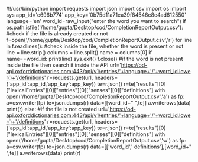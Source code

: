#!/usr/bin/python
import requests
import json
import csv
import os
import sys
app_id='c696b774'
app_key='0b75d11a71ea39f84546c8e4ad612550'
language='en'
word_id=raw_input("enter the word you want to search")
if os.path.isfile('/home/gupta/Desktop/cod/CompletionReportOutput.csv'):  #check if the file is already created or not
	f=open('/home/gupta/Desktop/cod/CompletionReportOutput.csv','r')
	for line in f.readlines():                                       #check inside the file, whether the word is present or not 
		line = line.strip()
		columns = line.split()
		name = columns[0]
		if name==word_id:
			print(line)
			sys.exit()
	f.close()                                         #if the word is not present inside the file then search it inside the API
	url='https://od-api.oxforddictionaries.com:443/api/v1/entries/'+language+'/'+word_id.lower()+'/definitions'
	r=requests.get(url, headers={'app_id':app_id,'app_key':app_key})
	te=r.json()
	r=te["results"][0]["lexicalEntries"][0]["entries"][0]["senses"][0]["definitions"]
	with open('/home/gupta/Desktop/cod/CompletionReportOutput.csv','a') as fp:
		a=csv.writer(fp)
		te=json.dumps(r)
		data=[[word_id+"  ",te]]
		a.writerows(data)
	print(r)
else:                                                                                           #if the file is not created
	url='https://od-api.oxforddictionaries.com:443/api/v1/entries/'+language+'/'+word_id.lower()+'/definitions'
	r=requests.get(url, headers={'app_id':app_id,'app_key':app_key})
	te=r.json()
	r=te["results"][0]["lexicalEntries"][0]["entries"][0]["senses"][0]["definitions"]
	with open('/home/gupta/Desktop/cod/CompletionReportOutput.csv','w') as fp:
		a=csv.writer(fp)
		te=json.dumps(r)
		data=[['word_id',' definitions'],[word_id+"  ",te]]
		a.writerows(data)
	print(r)
